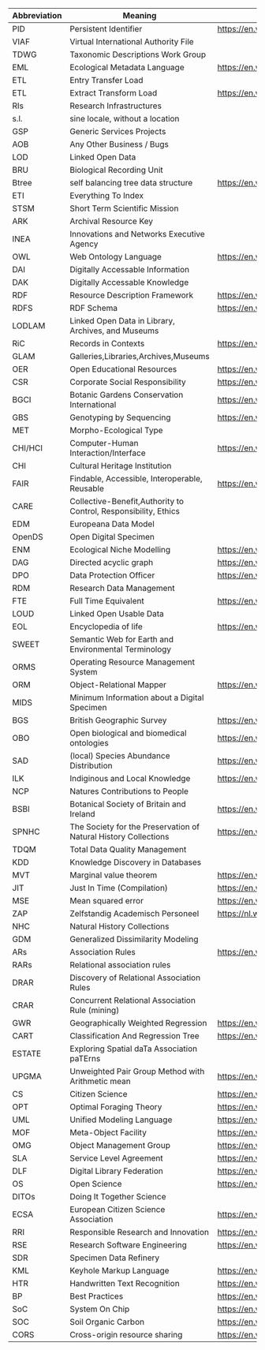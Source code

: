 Abbreviation|Meaning|Wiki_Link|Reference_Link
---|---|---|---
PID|Persistent Identifier|https://en.wikipedia.org/wiki/Persistent_identifier|
VIAF|Virtual International Authority File||
TDWG|Taxonomic Descriptions Work Group||
EML|Ecological Metadata Language|https://en.wikipedia.org/wiki/Ecological_Metadata_Language|
ETL|Entry Transfer Load||
ETL|Extract Transform Load|https://en.wikipedia.org/wiki/Extract,_transform,_load|
RIs|Research Infrastructures||
s.l.|sine locale, without a location||
GSP|Generic Services Projects||
AOB|Any Other Business / Bugs||
LOD|Linked Open Data||
BRU|Biological Recording Unit||
Btree|self balancing tree data structure|https://en.wikipedia.org/wiki/B-tree|
ETI|Everything To Index||
STSM|Short Term Scientific Mission||
ARK|Archival Resource Key||
INEA|Innovations and Networks Executive Agency||[reference](https://ec.europa.eu/inea/en/)
OWL|Web Ontology Language|https://en.wikipedia.org/wiki/Web_Ontology_Language|
DAI|Digitally Accessable Information||
DAK|Digitally Accessable Knowledge||
RDF|Resource Description Framework|https://en.wikipedia.org/wiki/Resource_Description_Framework|
RDFS|RDF Schema|https://en.wikipedia.org/wiki/RDF_Schema|
LODLAM|Linked Open Data in Library, Archives, and Museums||[reference](https://lodlam.net/)
RiC|Records in Contexts|https://en.wikipedia.org/wiki/Records_in_Contexts|[reference](https://www.ica.org/en/egad-ric-conceptual-model)
GLAM|Galleries,Libraries,Archives,Museums||
OER|Open Educational Resources|https://en.wikipedia.org/wiki/Open_educational_resources|[reference](https://unesdoc.unesco.org/ark:/48223/pf0000370936)
CSR|Corporate Social Responsibility|https://en.wikipedia.org/wiki/Corporate_social_responsibility|
BGCI|Botanic Gardens Conservation International|https://en.wikipedia.org/wiki/Botanic_Gardens_Conservation_International|[reference](https://www.bgci.org/)
GBS|Genotyping by Sequencing|https://en.wikipedia.org/wiki/Genotyping_by_sequencing|
MET|Morpho-Ecological Type||
CHI/HCI|Computer-Human Interaction/Interface|https://en.wikipedia.org/wiki/Human%E2%80%93computer_interaction|
CHI|Cultural Heritage Institution||
FAIR|Findable, Accessible, Interoperable, Reusable|https://en.wikipedia.org/wiki/FAIR_data|
CARE|Collective-Benefit,Authority to Control, Responsibility, Ethics||[reference](https://www.gida-global.org/care)
EDM| Europeana Data Model||[reference](https://pro.europeana.eu/resources/standardization-tools/edm-documentation)
OpenDS|Open Digital Specimen||[reference](https://www.researchgate.net/publication/333854988_'openDS'_-_A_New_Standard_for_Digital_Specimens_and_Other_Natural_Science_Digital_Object_Types)
ENM|Ecological Niche Modelling|https://en.wikipedia.org/wiki/Species_distribution_modelling|[reference](https://pdfs.semanticscholar.org/e98a/80aeec9ab38373397aa11109572abbb77ce4.pdf)
DAG|Directed acyclic graph|https://en.wikipedia.org/wiki/Directed_acyclic_graph|[reference](https://cran.r-project.org/web/packages/ggdag/vignettes/intro-to-dags.html)
DPO|Data Protection Officer|https://en.wikipedia.org/wiki/Data_Protection_Officer|[reference](https://edps.europa.eu/data-protection/data-protection/reference-library/data-protection-officer-dpo_en)
RDM|Research Data Management||[reference](https://researchdata.berkeley.edu/)
FTE|Full Time Equivalent|https://en.wikipedia.org/wiki/Full-time_equivalent|
LOUD|Linked Open Usable Data||[reference](https://linked.art/loud/)
EOL|Encyclopedia of life|https://en.wikipedia.org/wiki/Encyclopedia_of_Life|[reference](https://eol.org)
SWEET|Semantic Web for Earth and Environmental Terminology||[reference](https://github.com/ESIPFed/sweet)
ORMS|Operating Resource Management System||[reference](https://tecrada.com/operating-system-resource-management/)
ORM|Object-Relational Mapper|https://en.wikipedia.org/wiki/Object-relational_mapping|
MIDS|Minimum Information about a Digital Specimen||
BGS|British Geographic Survey|https://en.wikipedia.org/wiki/British_Geological_Survey|[reference](https://www.bgs.ac.uk/)
OBO|Open biological and biomedical ontologies|https://en.wikipedia.org/wiki/Open_Biomedical_Ontologies|[reference](http://www.obofoundry.org/)
SAD|(local) Species Abundance Distribution|https://en.wikipedia.org/wiki/Relative_species_abundance|[reference](https://dfzljdn9uc3pi.cloudfront.net/2016/1900/1/The_introduction_of_species_abundance_distribution.pdf)
ILK|Indiginous and Local Knowledge|https://en.wikipedia.org/wiki/Traditional_knowledge|[reference](http://www.unesco.org/new/en/natural-sciences/priority-areas/links/related-information/what-is-local-and-indigenous-knowledge/)
NCP|Natures Contributions to People||[reference](https://ipbes.net/news/natures-contributions-people-ncp-article-ipbes-experts-science)
BSBI|Botanical Society of Britain and Ireland|https://en.wikipedia.org/wiki/Botanical_Society_of_Britain_and_Ireland|[reference](https://bsbi.org/)
SPNHC|The Society for the Preservation of Natural History Collections|https://en.wikipedia.org/wiki/Society_for_the_Preservation_of_Natural_History_Collections|[reference](https://spnhc.org/)
TDQM|Total Data Quality Management||
KDD|Knowledge Discovery in Databases||[reference](https://www.techopedia.com/definition/25827/knowledge-discovery-in-databases-kdd)
MVT|Marginal value theorem|https://en.wikipedia.org/wiki/Marginal_value_theorem|
JIT|Just In Time (Compilation)|https://en.wikipedia.org/wiki/Just-in-time_compilation|[reference](https://www.r-statistics.com/2012/04/speed-up-your-r-code-using-a-just-in-time-jit-compiler/ )
MSE|Mean squared error|https://en.wikipedia.org/wiki/Mean_squared_error|
ZAP|Zelfstandig Academisch Personeel| https://nl.wikipedia.org/wiki/Hoofddocent|
NHC|Natural History Collections||
GDM|Generalized Dissimilarity Modeling||[reference](https://www.onlinelibrary.wiley.com/doi/10.1111/j.1472-4642.2007.00341.x)
ARs|Association Rules|https://en.wikipedia.org/wiki/Association_rule_learning|[reference](https://doi.org/10.1016/j.eswa.2019.01.082)
RARs|Relational association rules||[reference](https://doi.org/10.1016/j.eswa.2019.01.082)
DRAR|Discovery of Relational Association Rules||[reference](https://doi.org/10.1016/j.eswa.2019.01.082)
CRAR|Concurrent Relational Association Rule (mining)||[reference](https://doi.org/10.1016/j.eswa.2019.01.082)
GWR|Geographically Weighted Regression|https://en.wikipedia.org/wiki/Spatial_analysis#Spatial_regression|[reference](http://resources.esri.com/help/9.3/arcgisengine/java/GP_ToolRef/spatial_statistics_tools/geographically_weighted_regression_spatial_statistics_.htm)
CART|Classification And Regression Tree|https://en.wikipedia.org/wiki/Decision_tree_learning|[reference](https://machinelearningmastery.com/classification-and-regression-trees-for-machine-learning/)
ESTATE|Exploring Spatial daTa Association paTErns||[reference](https://www.cs.umb.edu/~ding/papers/ds2010.pdf)
UPGMA|Unweighted Pair Group Method with Arithmetic mean|https://en.wikipedia.org/wiki/UPGMA|
CS|Citizen Science|https://en.wikipedia.org/wiki/Citizen_science|
OPT|Optimal Foraging Theory|https://en.wikipedia.org/wiki/Optimal_foraging_theory|[reference](http://www.tiem.utk.edu/~gross/bioed/bealsmodules/optimal.html)
UML|Unified Modeling Language|https://en.wikipedia.org/wiki/Unified_Modeling_Language|
MOF|Meta-Object Facility|https://en.wikipedia.org/wiki/Meta-Object_Facility|[reference](https://www.omg.org/spec/MOF/)
OMG|Object Management Group|https://en.wikipedia.org/wiki/Object_Management_Group|[reference](https://www.omg.org/)
SLA|Service Level Agreement|https://en.wikipedia.org/wiki/Service-level_agreement|[reference](https://www.cio.com/article/2438284/outsourcing-sla-definitions-and-solutions.html)
DLF| Digital Library Federation|https://en.wikipedia.org/wiki/Digital_Library_Federation|[reference](https://www.diglib.org/)
OS|Open Science|https://en.wikipedia.org/wiki/Open_science|[reference](https://openscience.com/)
DITOs|Doing It Together Science||[reference](http://togetherscience.eu/)
ECSA|European Citizen Science Association|https://en.wikipedia.org/wiki/European_Citizen_Science_Association|[reference](https://ecsa.citizen-science.net/)
RRI|Responsible Research and Innovation|https://en.wikipedia.org/wiki/Responsible_Research_and_Innovation|[reference](https://ec.europa.eu/programmes/horizon2020/en/h2020-section/responsible-research-innovation)
RSE|Research Software Engineering|https://en.wikipedia.org/wiki/Research_software_engineering|[reference](https://society-rse.org/)
SDR|Specimen Data Refinery||[reference](https://doi.org/10.3897/biss.3.37647)
KML|Keyhole Markup Language|https://en.wikipedia.org/wiki/Keyhole_Markup_Language|[reference](https://www.ogc.org/standards/kml/)
HTR|Handwritten Text Recognition|https://en.wikipedia.org/wiki/Handwriting_recognition|
BP|Best Practices|https://en.wikipedia.org/wiki/Best_practice|
SoC|System On Chip|https://en.wikipedia.org/wiki/System_on_a_chip|
SOC|Soil Organic Carbon|https://en.wikipedia.org/wiki/Soil_carbon|
CORS|Cross-origin resource sharing|https://en.wikipedia.org/wiki/Cross-origin_resource_sharing|[reference](https://fetch.spec.whatwg.org/#http-cors-protocol)
